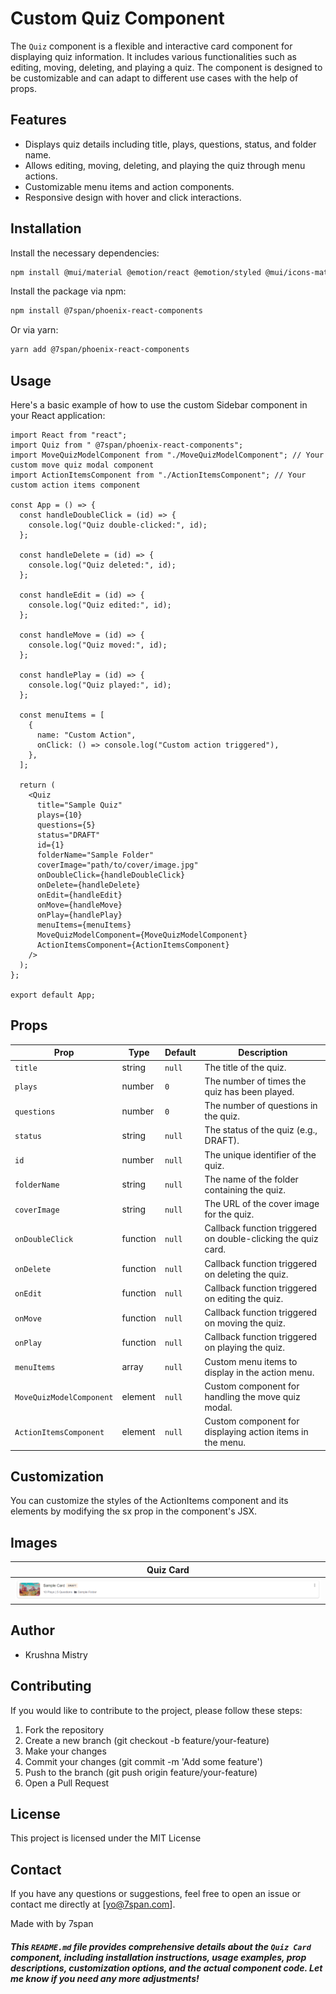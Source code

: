 # Custom Quiz  Component

The `Quiz` component is a flexible and interactive card component for displaying quiz information. It includes various functionalities such as editing, moving, deleting, and playing a quiz. The component is designed to be customizable and can adapt to different use cases with the help of props.


## Features

- Displays quiz details including title, plays, questions, status, and folder name.
- Allows editing, moving, deleting, and playing the quiz through menu actions.
- Customizable menu items and action components.
- Responsive design with hover and click interactions.

## Installation

Install the necessary dependencies:

```bash
npm install @mui/material @emotion/react @emotion/styled @mui/icons-material
```

Install the package via npm:

```bash
npm install @7span/phoenix-react-components
```

Or via yarn:
```bash
yarn add @7span/phoenix-react-components
```

## Usage
Here's a basic example of how to use the custom Sidebar component in your React application:

```
import React from "react";
import Quiz from " @7span/phoenix-react-components";
import MoveQuizModelComponent from "./MoveQuizModelComponent"; // Your custom move quiz modal component
import ActionItemsComponent from "./ActionItemsComponent"; // Your custom action items component

const App = () => {
  const handleDoubleClick = (id) => {
    console.log("Quiz double-clicked:", id);
  };

  const handleDelete = (id) => {
    console.log("Quiz deleted:", id);
  };

  const handleEdit = (id) => {
    console.log("Quiz edited:", id);
  };

  const handleMove = (id) => {
    console.log("Quiz moved:", id);
  };

  const handlePlay = (id) => {
    console.log("Quiz played:", id);
  };

  const menuItems = [
    {
      name: "Custom Action",
      onClick: () => console.log("Custom action triggered"),
    },
  ];

  return (
    <Quiz
      title="Sample Quiz"
      plays={10}
      questions={5}
      status="DRAFT"
      id={1}
      folderName="Sample Folder"
      coverImage="path/to/cover/image.jpg"
      onDoubleClick={handleDoubleClick}
      onDelete={handleDelete}
      onEdit={handleEdit}
      onMove={handleMove}
      onPlay={handlePlay}
      menuItems={menuItems}
      MoveQuizModelComponent={MoveQuizModelComponent}
      ActionItemsComponent={ActionItemsComponent}
    />
  );
};

export default App;

```

## Props
| Prop                      | Type     | Default | Description                                                      |
|---------------------------|----------|---------|------------------------------------------------------------------|
| `title`                   | string   | `null`  | The title of the quiz.                                           |
| `plays`                   | number   | `0`     | The number of times the quiz has been played.                    |
| `questions`               | number   | `0`     | The number of questions in the quiz.                             |
| `status`                  | string   | `null`  | The status of the quiz (e.g., DRAFT).                            |
| `id`                      | number   | `null`  | The unique identifier of the quiz.                               |
| `folderName`              | string   | `null`  | The name of the folder containing the quiz.                      |
| `coverImage`              | string   | `null`  | The URL of the cover image for the quiz.                         |
| `onDoubleClick`           | function | `null`  | Callback function triggered on double-clicking the quiz card.    |
| `onDelete`                | function | `null`  | Callback function triggered on deleting the quiz.                |
| `onEdit`                  | function | `null`  | Callback function triggered on editing the quiz.                 |
| `onMove`                  | function | `null`  | Callback function triggered on moving the quiz.                  |
| `onPlay`                  | function | `null`  | Callback function triggered on playing the quiz.                 |
| `menuItems`               | array    | `null`  | Custom menu items to display in the action menu.                 |
| `MoveQuizModelComponent`  | element  | `null`  | Custom component for handling the move quiz modal.               |
| `ActionItemsComponent`    | element  | `null`  | Custom component for displaying action items in the menu.        |




## Customization
You can customize the styles of the ActionItems component and its elements by modifying the sx prop in the component's JSX.

## Images
|Quiz Card|
|:-:|
|![Quiz Card Image](https://github.com/akshay-7span/react-component-library/blob/VS-238/Quiz/cover_img.png)|


## Author
- Krushna Mistry

## Contributing
If you would like to contribute to the project, please follow these steps:
1. Fork the repository
2. Create a new branch (git checkout -b feature/your-feature)
3. Make your changes
4. Commit your changes (git commit -m 'Add some feature')
5. Push to the branch (git push origin feature/your-feature)
6. Open a Pull Request


## License
This project is licensed under the MIT License

## Contact
If you have any questions or suggestions, feel free to open an issue or contact me directly at [yo@7span.com].


Made with by 7span
##### This `README.md` file provides comprehensive details about the `Quiz Card` component, including installation instructions, usage examples, prop descriptions, customization options, and the actual component code. Let me know if you need any more adjustments!

